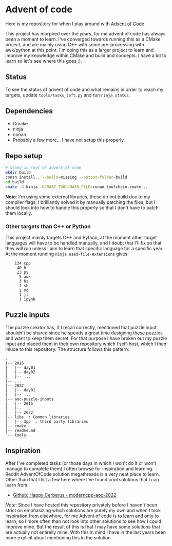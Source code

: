 # Advent of code

Here is my repository for when I play around with [Advent of
Code](https://adventofcode.com/)

This project has morphed over the years, for me advent of code has always been
a moment to learn. I've converged towards running this as a CMake project, and
are mainly using C++ with some pre-processing with awk/python at this point.
I'm doing this as a larger project to learn and improve my knowledge within
CMake and build and concepts. I have a lot to learn so let's see where this
goes :).


## Status

To see the status of advent of code and what remains in order to reach my
targets, update `tools/tasks_left.py` and run `ninja status`.


## Dependencies

- Cmake
- ninja
- conan
- Probably a few more... I have not setup this properly.


## Repo setup

```bash
# stand in root of advent-of-code
mkdir build
conan install . --build=missing --output-folder=build
cd build
cmake -G Ninja -DCMAKE_TOOLCHAIN_FILE=conan_toolchain.cmake ..
```

**Note**: I'm using some external libraries, these do not build due to my
compiler flags, I brilliantly solved it by manually patching the files, but I
should look into how to handle this properly so that I don't have to patch them
locally.


### Other targets than C++ or Python

This project mainly targets C++ and Python, at the moment other target
languages will have to be handled manually, and I doubt that I'll fix so that
they will run unless I aim to learn that specific language for a specific year.
At the moment running `ninja used-file-extensions` gives:

```
    134 cpp
     40 h
     23 py
      5 awk
      3 hs
      1 sh
      1 md
      1 jl
      1 ipynb
```


## Puzzle inputs

The puzzle creator has, if I recall correctly, mentioned that puzzle input
shouldn't be shared since he spends a great time designing these puzzles and
want to keep them secret. For that purpose I have broken out my puzzle input
and placed them in their own repository which I self-host, which I then inlude
to this repository. The structure follows this pattern:

```
.
|-- 2015
|   |-- day01
|   |-- day02
|   |-- ...
|-- ...
|-- 2022
|   |-- day01
|   |-- ...
|-- aoc-puzzle-inputs
|   |-- 2015
|   |-- ...
|   |-- 2022
|-- libs  : Common libraries
|   |-- 3pp  : third party libraries
|-- cmake
|-- readme.md
`-- tools
```


## Inspiration

After I've completed tasks (or those days in which I won't do it or won't
manage to complete them) I often browse for inspiration and learning. Reddit
AdventOfCode solution megathreads is a very neat place to learn. Other than
that I list a few here where I've found cool solutions that I can learn from

- [Github: Happy Cerberus - moderncpp-aoc-2022](https://github.com/HappyCerberus/moderncpp-aoc-2022)

*Note*: Since I have hosted this repository privately before I haven't been
strict on emphasizing which solutions are purely my own and when I took
inspiration from elsewhere, for me Advent of code is to learn and only to
learn, so I more often than not look into other solutions to see how I could
improve mine. But the result of this is that I may have some solutions that are
actually not entirelly mine. With this in mind I have in the last years been
more explicit about mentioning this in the solution.
